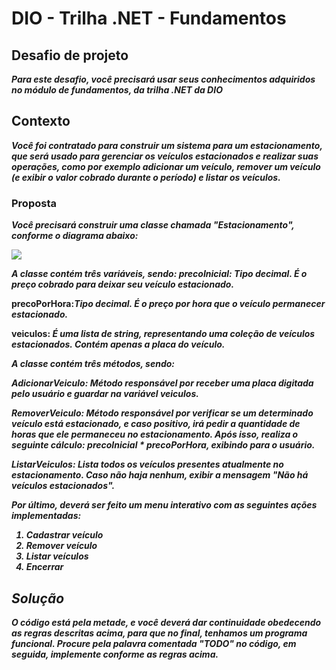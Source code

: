 <h1><strong>DIO - Trilha .NET - Fundamentos</strong></h1>

<h2><strong>Desafio de projeto<strong></h2>

<p><em>Para este desafio, você precisará usar seus conhecimentos adquiridos no módulo de fundamentos, da trilha .NET da DIO</em></p>

<h2><strong>Contexto</strong></h2>

<p><em>Você foi contratado para construir um sistema para um estacionamento, que será usado para gerenciar os veículos estacionados e realizar suas operações, como por exemplo adicionar um veículo, remover um veículo (e exibir o valor cobrado durante o período) e listar os veículos.</em></p>

<h3><strong>Proposta</strong></h3>

<p><em>Você precisará construir uma classe chamada "Estacionamento", conforme o diagrama abaixo:</em></p>

<img src="https://user-images.githubusercontent.com/48958294/193575779-0754fbfe-43c8-4410-8b69-fb6db077ba13.png">

<p><em> A classe contém três variáveis, sendo:
<strong> precoInicial:<strong>  Tipo decimal. É o preço cobrado para deixar seu veículo estacionado.</em></p>

<p><strong>precoPorHora:</strong><em>Tipo decimal. É o preço por hora que o veículo permanecer estacionado.</em></p>

<p><strong>veiculos:</strong> <em>É uma lista de string, representando uma coleção de veículos estacionados. Contém apenas a placa do veículo.<em></p>

<p><em>A classe contém três métodos, sendo:</em></p>

<p><strong> AdicionarVeiculo:</strong>  <em>Método responsável por receber uma placa digitada pelo usuário e guardar na variável veiculos.</em></p>

<p><strong>RemoverVeiculo:</strong> <em>Método responsável por verificar se um determinado veículo está estacionado, e caso positivo, irá pedir a quantidade de horas que ele permaneceu no estacionamento. Após isso, realiza o seguinte cálculo: precoInicial * precoPorHora, exibindo para o usuário.</em></p>

<p><strong>ListarVeiculos:</strong> <em>Lista todos os veículos presentes atualmente no estacionamento. Caso não haja nenhum, exibir a mensagem "Não há veículos estacionados".</em></p>

<p><em>Por último, deverá ser feito um menu interativo com as seguintes ações implementadas:</em></p>

<ol>
  <li>Cadastrar veículo</li>
  <li>Remover veículo</li>
  <li>Listar veículos</li>
  <li>Encerrar</li>
</ol>

<h2><strong>Solução</strong></h2>

<p><em>O código está pela metade, e você deverá dar continuidade obedecendo as regras descritas acima, para que no final, tenhamos um programa funcional. Procure pela palavra comentada "TODO" no código, em seguida, implemente conforme as regras acima.</em></p>
